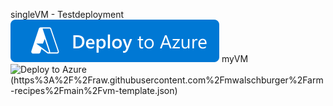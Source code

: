 singleVM - Testdeployment
[![Deploy To Azure](https://raw.githubusercontent.com/Azure/azure-quickstart-templates/master/1-CONTRIBUTION-GUIDE/images/deploytoazure.svg?sanitize=true)](https://portal.azure.com/#create/Microsoft.Template/uri/https%3A%2F%2Fraw.githubusercontent.com%2FDie-drei-von-der-Tanke%2Fdeploymentsupport%2Fmain%2Fazuretest%2Farm%2Fvm%2Fmultivm.json)
myVM
![Deploy to Azure](https://aka.ms/deploytoazurebutton)
(https%3A%2F%2Fraw.githubusercontent.com%2Fmwalschburger%2Farm-recipes%2Fmain%2Fvm-template.json)
